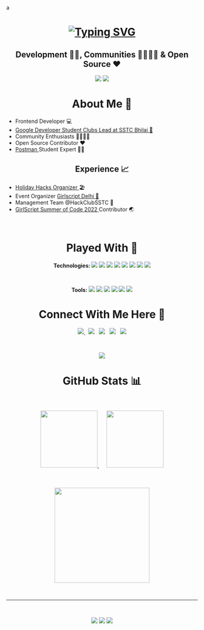 a<h1 align="center">
<a href="https://git.io/typing-svg"><img src="https://readme-typing-svg.herokuapp.com?font=Roboto+Slab&size=30&pause=1000&color=FF9B54&center=true&vCenter=true&width=500&height=80&lines=Hey+There!!+%F0%9F%91%8B;I'm+Amit+Dewangan+%F0%9F%91%A8%E2%80%8D%F0%9F%92%BB;Nice+to+have+you+here!+%F0%9F%9A%80" alt="Typing SVG" /></a>
</h1>

<h2 align="center"> Development 👨‍💻, Communities 👨‍👨‍👧‍👦 & Open Source ♥ </h2>


<p align="center">
    <img src="https://img.shields.io/badge/-Visitor_Count-grey?style=for-the-badge&amp"/>
    <img src="https://profile-counter.glitch.me/Amit-TheOne/count.svg"/> <br>
</p>


<h1 align="center"> About Me 📑 </h1>

- Frontend Developer 💻
- <a href="https://gdsc.community.dev/shri-shankaracharya-technical-campus-bhilai/"> Google Developer Student Clubs Lead at SSTC Bhilai 🌟 </a>
- Community Enthusiasts 👨‍👨‍👧‍👦
- Open Source Contributor ❤️
- <a href="https://www.postman.com/"> Postman </a> Student Expert 🧙‍♀️



<h2 align="center"> <b> Experience 📈 </b> </h2> 

- <a href="https://www.holidayhacks.co/"> Holiday Hacks Organizer </a> 🏖
- Event Organizer <a href="https://www.instagram.com/girlscriptdelhi/">Girlscript Delhi 🎪 </a>
- Management Team @HackClubSSTC 📝
- <a href="https://gssoc.girlscript.tech/">GirlScript Summer of Code 2022 </a> Contributor 🌏

<br>
<h1 align="center"> Played With 🔬 </h1>

<p align="center"> 
<b> Technologies: </b>
<img src="https://img.shields.io/badge/-Java-red?style=flat-square&amp;logo=java&amp;logoColor=white"/>
<img src="https://img.shields.io/badge/-C-green?style=flat-square&amp;logo=c&amp;logoColor=white"/>
<img src="https://img.shields.io/badge/-Python-yellow?style=flat&amp;logo=python&amp;logoColor=white"/>
<img src="https://img.shields.io/badge/-MySQL-pink?style=flat-square&amp;logo=mysql&amp;logoColor=white"/>
<img src="https://img.shields.io/badge/-HTML5-blue?style=flat-square&amp;logo=html5&amp;logoColor=white"/>
<img src="https://img.shields.io/badge/-CSS-violet?style=flat-square&amp;logo=css3&amp;logoColor=white"/>
<img src="https://img.shields.io/badge/-JavaScript-grey?style=flat-square&amp;logo=javascript&amp;logoColor=%23F7DF1E"/>
<img src="https://img.shields.io/badge/-React-%2320232a?style=flat-square&amp;logo=react&amp;logoColor=%2361DAFB"/>
</p>

<!-- ![Java](https://img.shields.io/badge/-Java-red?style=flat-square&amp;logo=java&amp;logoColor=white) -->

<br>
<p align="center"> 
<b> Tools: </b>
<img src="https://img.shields.io/badge/-VS_Code-orange?style=flat-square&amp;logo=visualstudiocode&amp;logoColor=white">
<img src="https://img.shields.io/badge/-Git-violet?style=flat-square&amp;logo=git&amp;logoColor=white">
<img src="https://img.shields.io/badge/-GitHub-yellow?style=flat-square&amp;logo=github&amp;logoColor=white">
<img src="https://img.shields.io/badge/-Xampp-red?style=flat-square&amp;logo=xampp&amp;logoColor=white">
<img src="https://img.shields.io/badge/-Canva-blue?style=flat-square&amp;logo=canva&amp;logoColor=white">
<img src="https://img.shields.io/badge/-Figma-green?style=flat-square&amp;logo=figma&amp;logoColor=white">
</p>

<!-- ![VS Code](https://img.shields.io/badge/-VS_Code-orange?style=flat-square&amp;logo=visualstudiocode&amp;logoColor=white) -->


<h1 align="center"> Connect With Me Here 🙌 </h1> 
<p align="center">
<a href="https://www.twitter.com/iamamit_18/"> <img src="https://img.shields.io/badge/-Twitter-blue?style=for-the-badge&logo=Twitter&logoColor=white&link=https://www.twitter.com/iamamit_18/"/> </a> &nbsp;
<a href="https://www.instgram.com/iamamit.18/"><img src="https://img.shields.io/badge/-Instagram-red?style=for-the-badge&logo=instagram&logoColor=white&link=https://www.instgram.com/iamamit.18/"/></a> &nbsp;
<a href="https://www.linkedin.com/in/amit--dewangan/"><img src="https://img.shields.io/badge/-LinkedIn-blue?style=for-the-badge&logo=Linkedin&logoColor=white&link=https://www.linkedin.com/in/amit--dewangan/"/></a> &nbsp;
<a href="https://www.polywork.com/amitdewangan/"><img src="https://img.shields.io/badge/-Polywork-black?style=for-the-badge&logo=polywork&logoColor=white&link=https://www.polywork.com/amitdewangan/"/></a> &nbsp;
<a href="mailto:amit.dew009@gmail.com"><img src="https://img.shields.io/badge/gmail-red?&style=for-the-badge&logo=gmail&logoColor=white"/> </a> 
</p>

<!-- [![Twitter Badge](https://img.shields.io/badge/-Amit_Dewangan-blue?style=flat-square&logo=Twitter&logoColor=white&link=https://www.twitter.com/iamamit_18/)](https://www.twitter.com/iamamit_18/) -->


<br>
<p align="center">
<img src="https://komarev.com/ghpvc/?username=Amit-TheOne&color=81b29a&style=for-the-badge&label=Profile Views"/>
</p>


<h1 align="center"> GitHub Stats 📊 </h1>
<br>
<p align="center">
<a href="https://github.com/Amit-TheOne">
<img height="150em" src="https://github-readme-stats.vercel.app/api?username=Amit-TheOne&show_icons=true&theme=tokyonight&hide=stars&include_all_commits=true&count_private=true"/>
<img height="150em" src="https://github-readme-stats.vercel.app/api/top-langs/?username=Amit-TheOne&theme=algolia&layout=compact" style="margin-left:20px"/>
</a>
<img height="250em" src="https://activity-graph.herokuapp.com/graph?username=Amit-TheOne&theme=github" style="margin-top:50px"/>
</p>
<br>
<!-- ![GitHub Contribution Graph](https://activity-graph.herokuapp.com/graph?username=Amit-TheOne&theme=github) -->


<hr>
<br>
<p align="center">
<img src="https://forthebadge.com/images/badges/built-with-love.svg"/>
<img src="https://forthebadge.com/images/badges/powered-by-coffee.svg"/>
<img src="https://forthebadge.com/images/badges/uses-html.svg"/>
</p>
